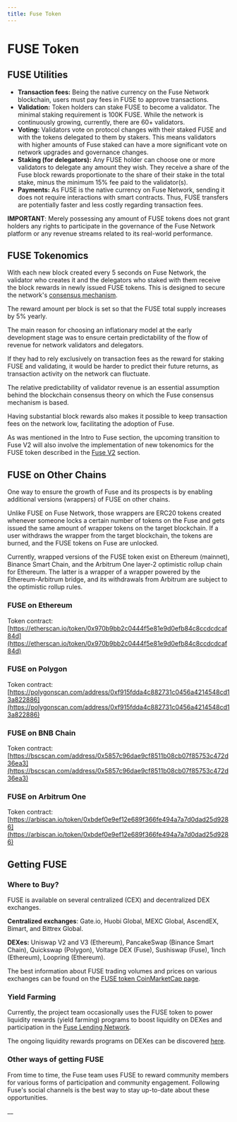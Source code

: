 ```yaml
---
title: Fuse Token
---
```

# FUSE Token

## FUSE Utilities

* **Transaction fees:** Being the native currency on the Fuse Network blockchain, users must pay fees in FUSE to approve transactions.
* **Validation:** Token holders can stake FUSE to become a validator. The minimal staking requirement is 100K FUSE. While the network is continuously growing, currently, there are 60+ validators.
* **Voting:** Validators vote on protocol changes with their staked FUSE and with the tokens delegated to them by stakers. This means validators with higher amounts of Fuse staked can have a more significant vote on network upgrades and governance changes.
* **Staking (for delegators):** Any FUSE holder can choose one or more validators to delegate any amount they wish. They receive a share of the Fuse block rewards proportionate to the share of their stake in the total stake, minus the minimum 15% fee paid to the validator(s).
* **Payments:** As FUSE is the native currency on Fuse Network, sending it does not require interactions with smart contracts. Thus, FUSE transfers are potentially faster and less costly regarding transaction fees.

**IMPORTANT**: Merely possessing any amount of FUSE tokens does not grant holders any rights to participate in the governance of the Fuse Network platform or any revenue streams related to its real-world performance.&#x20;

## FUSE Tokenomics

With each new block created every 5 seconds on Fuse Network, the validator who creates it and the delegators who staked with them receive the block rewards in newly issued FUSE tokens. This is designed to secure the network's [consensus mechanism](https://docs.fuse.io/aboutFuse/about-fuse/fuse-network-blockchain/fuse-consensus).&#x20;

The reward amount per block is set so that the FUSE total supply increases by 5% yearly.

The main reason for choosing an inflationary model at the early development stage was to ensure certain predictability of the flow of revenue for network validators and delegators.&#x20;

If they had to rely exclusively on transaction fees as the reward for staking FUSE and validating, it would be harder to predict their future returns, as transaction activity on the network can fluctuate.

The relative predictability of validator revenue is an essential assumption behind the blockchain consensus theory on which the Fuse consensus mechanism is based. &#x20;

Having substantial block rewards also makes it possible to keep transaction fees on the network low, facilitating the adoption of Fuse.

As was mentioned in the Intro to Fuse section, the upcoming transition to Fuse V2 will also involve the implementation of new tokenomics for the FUSE token described in the [Fuse V2](../fuse-v2-next-chapter/) section.

## FUSE on Other Chains

One way to ensure the growth of Fuse and its prospects is by enabling additional versions (wrappers) of FUSE on other chains.&#x20;

Unlike FUSE on Fuse Network, those wrappers are ERC20 tokens created whenever someone locks a certain number of tokens on the Fuse and gets issued the same amount of wrapper tokens on the target blockchain. If a user withdraws the wrapper from the target blockchain, the tokens are burned, and the FUSE tokens on Fuse are unlocked.&#x20;

Currently, wrapped versions of the FUSE token exist on Ethereum (mainnet), Binance Smart Chain, and the Arbitrum One layer-2 optimistic rollup chain for Ethereum. The latter is a wrapper of a wrapper powered by the Ethereum-Arbitrum bridge, and its withdrawals from Arbitrum are subject to the optimistic rollup rules.&#x20;

### FUSE on Ethereum

Token contract: [https://etherscan.io/token/0x970b9bb2c0444f5e81e9d0efb84c8ccdcdcaf84d](https://etherscan.io/token/0x970b9bb2c0444f5e81e9d0efb84c8ccdcdcaf84d)

### FUSE on Polygon

Token contract: [https://polygonscan.com/address/0xf915fdda4c882731c0456a4214548cd13a822886](https://polygonscan.com/address/0xf915fdda4c882731c0456a4214548cd13a822886)

### FUSE on BNB Chain

Token contract: [https://bscscan.com/address/0x5857c96dae9cf8511b08cb07f85753c472d36ea3](https://bscscan.com/address/0x5857c96dae9cf8511b08cb07f85753c472d36ea3)

### FUSE on Arbitrum One

Token contract: [https://arbiscan.io/token/0xbdef0e9ef12e689f366fe494a7a7d0dad25d9286](https://arbiscan.io/token/0xbdef0e9ef12e689f366fe494a7a7d0dad25d9286)

## Getting FUSE

### Where to Buy?

FUSE is available on several centralized (CEX) and decentralized DEX exchanges.

**Centralized exchanges**: Gate.io, Huobi Global, MEXC Global, AscendEX, Bimart, and Bittrex Global.&#x20;

**DEXes:** Uniswap V2 and V3 (Ethereum), PancakeSwap (Binance Smart Chain), Quickswap (Polygon), Voltage DEX (Fuse), Sushiswap (Fuse), 1inch (Ethereum), Loopring (Ethereum).

The best information about FUSE trading volumes and prices on various exchanges can be found on the [FUSE token CoinMarketCap page](https://coinmarketcap.com/currencies/fuse-network/). &#x20;

### Yield Farming

Currently, the project team occasionally uses the FUSE token to power liquidity rewards (yield farming) programs to boost liquidity on DEXes and participation in the [Fuse Lending Network](fuse-token.md).

The ongoing liquidity rewards programs on DEXes can be discovered [here](https://app.voltage.finance/index.html#/farm/122).

### Other ways of getting FUSE

From time to time, the Fuse team uses FUSE to reward community members for various forms of participation and community engagement. Following Fuse's social channels is the best way to stay up-to-date about these opportunities.

\_\_

